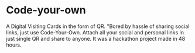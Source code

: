 # Code-your-own
A Digital Visiting Cards in the form of QR.
"Bored by hassle of sharing social links, just use Code-Your-Own.
Attach all your social and personal links in just single QR and share to anyone.
It was a hackathon project made in 48 hours.
